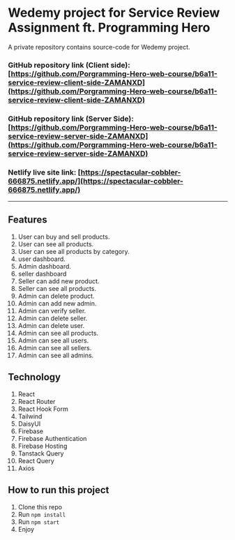 # Wedemy project for Service Review Assignment ft. Programming Hero

A private repository contains source-code for Wedemy project.

### GitHub repository link (Client side): [https://github.com/Porgramming-Hero-web-course/b6a11-service-review-client-side-ZAMANXD](https://github.com/Porgramming-Hero-web-course/b6a11-service-review-client-side-ZAMANXD)

### GitHub repository link (Server Side): [https://github.com/Porgramming-Hero-web-course/b6a11-service-review-server-side-ZAMANXD](https://github.com/Porgramming-Hero-web-course/b6a11-service-review-server-side-ZAMANXD)

### Netlify live site link: [https://spectacular-cobbler-666875.netlify.app/](https://spectacular-cobbler-666875.netlify.app/)

---

## Features

1. User can buy and sell products.
2. User can see all products.
3. User can see all products by category.
4. user dashboard.
5. Admin dashboard.
6. seller dashboard
7. Seller can add new product.
8. Seller can see all products.
9. Admin can delete product.
10. Admin can add new admin.
11. Admin can verify seller.
12. Admin can delete seller.
13. Admin can delete user.
14. Admin can see all products.
15. Admin can see all users.
16. Admin can see all sellers.
17. Admin can see all admins.

## Technology

1. React
2. React Router
3. React Hook Form
4. Tailwind
5. DaisyUI
6. Firebase
7. Firebase Authentication
8. Firebase Hosting
9. Tanstack Query
10. React Query
11. Axios

## How to run this project

1. Clone this repo
2. Run `npm install`
3. Run `npm start`
4. Enjoy
